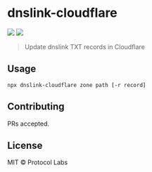 # dnslink-cloudflare

[![](https://img.shields.io/npm/v/dnslink-cloudflare.svg?style=flat-square)](https://www.npmjs.com/package/dnslink-cloudflare)
[![](https://img.shields.io/badge/freenode-%23ipfs-blue.svg?style=flat-square)](https://webchat.freenode.net/?channels=%23ipfs)

> Update dnslink TXT records in Cloudflare

## Usage

```
npx dnslink-cloudflare zone path [-r record]
```

## Contributing

PRs accepted.

## License

MIT © Protocol Labs

